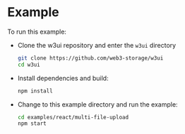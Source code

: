 # Example

To run this example:

- Clone the w3ui repository and enter the `w3ui` directory

  ```sh
  git clone https://github.com/web3-storage/w3ui
  cd w3ui
  ```

- Install dependencies and build:

  ```sh
  npm install
  ```

- Change to this example directory and run the example:

  ```sh
  cd examples/react/multi-file-upload
  npm start
  ```

